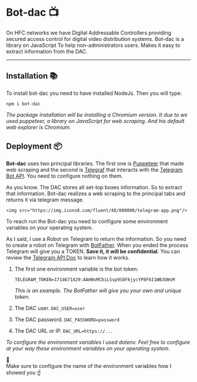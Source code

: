# Bot-dac :tv:
On HFC networks we have Digital Addressable Controllers providing secured access control for digital video distribution systems. Bot-dac is a library on JavaScript To help non-administrators users. Makes it easy to extract information from the DAC.
___
## Installation :books:
To install bot-dac you need to have installed NodeJs.
Then you will type:

`npm i bot-dac`

*The package installation will be installing a Chromium version. It due to we used puppeteer, a library on JavaScript for web scraping. And his default web explorer is Chromium.*

## Deployment :package:
**Bot-dac** uses two principal libraries. The first one is [Puppeteer](https://pptr.dev/ "Puppeteer") that made web scraping and the second is [Telegraf](https://telegraf.js.org/ "Telegraf") that interacts with the [Telegram Bot API](https://core.telegram.org/bots "Telegram Bot API"). You need to configure nothing on them.

As you know. The DAC stores all set-top boxes information. So to extract that information. Bot-dac realizes a web scraping to the principal tabs and returns it via telegram message.

    <img src="https://img.icons8.com/fluent/48/000000/telegram-app.png"/>

To reach run the Bot-dac you need to configure some environment variables on your operating system.

 As I said, I use a Robot on Telegram to return the information. So you need to create a robot on Telegram with [BotFather](https://t.me/botfather "BotFather"). When you ended the process Telegram will give you a TOKEN. **Save it, it will be confidential**. You can review the [Telegram API Doc](https://core.telegram.org/bots "Telegram API Doc") to learn how it works.

1. The first one environment variable is the bot token:
	
	`TELEGRAM_TOKEN=1714671429:AAHNsMCbiLSsp9S8FkjycYP8F6I1WB3UWsM`
	
	*This is an example. The BotFather will give you your own and unique token.*

2. The DAC user.
	`DAC_USER=user`
3. The DAC password.
	`DAC_PASSWORD=password`
4. The DAC URL or IP.
	`DAC_URL=https://...`

*To configure the environment variables I used dotenv. Feel free to configure at your way these environment variables on your operating system.*

:pushpin:	
Make sure to configure the name of the environment variables how I showed you :point_up: